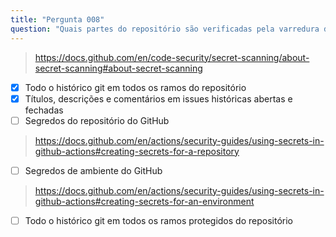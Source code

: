 ```yaml
---
title: "Pergunta 008"
question: "Quais partes do repositório são verificadas pela varredura de segredos? (Escolha duas.)"
---
```



> https://docs.github.com/en/code-security/secret-scanning/about-secret-scanning#about-secret-scanning
- [x] Todo o histórico git em todos os ramos do repositório
- [x] Títulos, descrições e comentários em issues históricas abertas e fechadas 
- [ ] Segredos do repositório do GitHub
> https://docs.github.com/en/actions/security-guides/using-secrets-in-github-actions#creating-secrets-for-a-repository
- [ ] Segredos de ambiente do GitHub
> https://docs.github.com/en/actions/security-guides/using-secrets-in-github-actions#creating-secrets-for-an-environment
- [ ] Todo o histórico git em todos os ramos protegidos do repositório

